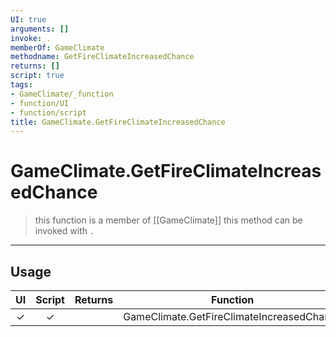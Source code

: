 ```yaml
---
UI: true
arguments: []
invoke: .
memberOf: GameClimate
methodname: GetFireClimateIncreasedChance
returns: []
script: true
tags:
- GameClimate/_function
- function/UI
- function/script
title: GameClimate.GetFireClimateIncreasedChance
---
```

# GameClimate.GetFireClimateIncreasedChance
> this function is a member of [[GameClimate]]
> this method can be invoked with `.`
-----
## Usage
|  UI | Script | Returns | Function | Arguments |
|:---:|:------:|-------:|:--------:|:---------|
|✓|✓||GameClimate.GetFireClimateIncreasedChance||
